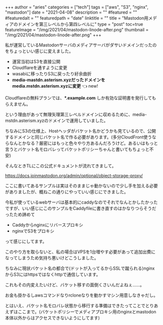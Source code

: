 +++
author = "aries"
categories = ["tech"]
tags = ["aws", "S3", "nginx", "mastodon"]
date = "2021-04-08"
description = ""
#featured = ""
#featuredalt = ""
featuredpath = "date"
linktitle = ""
title = "Mastodon用メディアのドメインを第三レベルから第四レベルに"
type = "post"
toc=true
featureImage = "/img/2021/04/mastodon-linode-after.png"
thumbnail = "/img/2021/04/mastodon-linode-after.png"
+++


私が運営しているMastodonサーバのメディアサーバがダサいドメインだったのをちょっといい感じに変えました。

- 運営当初はS3を直接公開
- Cloudflareを通すように変更
- wasabiに移ったりS3に戻ったり紆余曲折
- __media-mastdn.asterism.xyzだったドメインをmedia.mstdn.asterism.xyzに変更__ 👈 new!

Cloudflareの無料プランでは、__*.example.com__ しか有効な証明書を発行してもらえません。

という理由があって無理矢理第三レベルドメインに収めるために、media-mstdn.asterism.xyzのドメインで運用していました。

ちなみにS3の仕様上、Hostヘッダがバケット名かどうかも見ているので、公開するドメインと同じバケット名で作る必要があります。(多分CloudFront使うならなんとかなる？厳密にはもっと色々やり方あるんだろうけど。あるいはもっと言うとバケット名モロバレってバケットポリシーちゃんと書いてもちょっと不安)

そんなときTLにこの公式ドキュメントが流れてきまして。

https://docs.joinmastodon.org/admin/optional/object-storage-proxy/

ここに書いてあるサンプルは実はそのままじゃ動かないので少し手を加える必要がありましたが、概ねこの通りにやっていい感じにできました。

今私が使っているwebサーバは基本的にcaddyなのでそれでなんとかしたかったですが、いい感じにこのサンプルをCaddyfileに書き直すのはかなりつらそうだったため諦めて

- Caddyからnginxにリバースプロキシ
- nginxでS3をプロキシ

って感じにしてます。

このやり方を取らないと、私の場合はVPSを1台増やす必要があって追加出費になってしまうため気持ち悪いけどこうしました。

ちなみに現状バケット名の都合で(ドットが入ってるからSSLで蹴られる)nginxからS3にはhttpsではなくhttpで通信しています。

これもその内変えたいけど、バケット移すの面倒くさいんだよねぇ……。

お金も掛かるしawsコマンドなりrcloneなりを動かすマシン用意しなきゃだし。

とはいえ、バケット名モロバレ状態から移行する準備はできたってことでとりあえずはここまで。(バケットポリシーでメディアプロキシ用のnginxとmastodon本体以外からはアクセスできないようにしてます)


